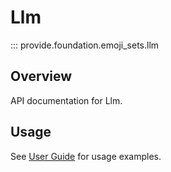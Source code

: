 # Llm

::: provide.foundation.emoji_sets.llm

## Overview

API documentation for Llm.

## Usage

See [User Guide](../../guide/index.md) for usage examples.
